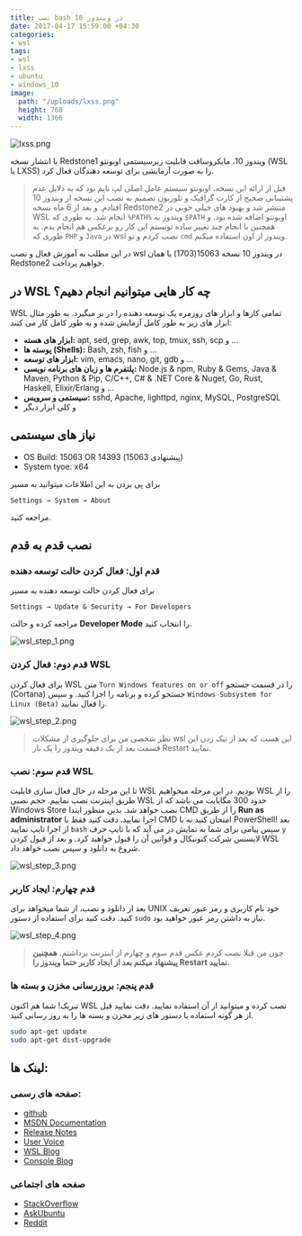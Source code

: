```yaml
---
title: نصب bash در ویندوز 10
date: 2017-04-17 15:59:00 +04:30
categories:
- wsl
tags:
- wsl
- lxss
- ubuntu
- windows_10
image:
  path: "/uploads/lxss.png"
  height: 768
  width: 1366
---
```


![lxss.png](/uploads/lxss.png)

با انتشار نسخه Redstone1 ویندوز 10، مایکروسافت قابلیت زیرسیستمی اوبونتو (WSL یا LXSS) را به صورت آزمایشی برای توسعه دهندگان فعال کرد.
> قبل از ارائه این نسخه، اوبونتو سیستم عامل اصلی لپ تاپم بود که به دلایل عدم پشتیبانی صحیح از کارت گرافیک و تلوزیون تصمیم به نصب این نسخه از ویندوز 10 افتادم. و بعد از 6 ماه نسخه Redstone2 منتشر شد و بهبود های خیلی خوبی در WSL انجام شد. به طوری که `%PATH%` ویندوز به `$PATH` اوبونتو اضافه شده بود. و همچنین با انجام چند تغییر ساده تونستم این کار رو برعکس هم انجام بدم. به طوری که `PHP` و `Java` در wsl نصب کردم و تو `cmd` ویندوز از اون استفاده میکنم.

در این مطلب به آموزش فعال و نصب wsl در ویندوز 10 نسخه 15063(1703) یا همان Redstone2 خواهیم پرداخت.

<!-- more -->
## در WSL چه کار هایی میتوانیم انجام دهیم؟

WSL تمامی کارها و ابزار های روزمره یک توسعه دهنده را در بر میگیرد. به طور مثال ابزار های زیر به طور کامل آزمایش شده و به طور کامل کار می کنند:

* **ابزار های هسته:** apt, sed, grep, awk, top, tmux, ssh, scp و ...
* **پوسته ها (Shells):** Bash, zsh, fish و ...
* **ابزار های توسعه:** vim, emacs, nano, git, gdb و ...
* **پلتفرم ها و زبان های برنامه نویسی:** Node.js & npm, Ruby & Gems, Java & Maven, Python & Pip, C/C++, C# & .NET Core & Nuget, Go, Rust, Haskell, Elixir/Erlang و ...
* **سیستمی و سرویس:** sshd, Apache, lighttpd, nginx, MySQL, PostgreSQL
* و کلی ابزار دیگر

## نیاز های سیستمی

* OS Build: 15063 OR 14393 (پیشنهادی 15063)
* System tyoe: x64

برای پی بردن به این اطلاعات میتوانید به مسیر
```
Settings → System → About
```
مراجعه کنید.

## نصب قدم به قدم

### قدم اول: فعال کردن حالت توسعه دهنده

برای فعال کردن حالت توسعه دهنده به مسیر
```
Settings → Update & Security → For Developers
```
مراجعه کرده و حالت **Developer Mode** را انتخاب کنید.

![wsl_step_1.png](/uploads/wsl_step_1.png)

### قدم دوم: فعال کردن WSL

برای فعال کردن WSL متن `Turn Windows features on or off` را در قسمت جستجو (Cortana) جستجو کرده و برنامه را اجرا کنید. و سپس `Windows Subsystem for Linux (Beta)` را فعال نمایید.

![wsl_step_2.png](/uploads/wsl_step_2.png)

> نظر شخصی من برای جلوگیری از مشکلات wsl این هست که بعد از تیک زدن این قسمت بعد از یک دقیقه ویندوز را یک بار Restart نمایید.

### قدم سوم: نصب WSL

تا این مرحله در حال فعال سازی قابلیت WSL بودیم. در این مرحله میخواهیم WSL را از طریق اینترنت نصب نماییم. حجم نصبی WSL حدود 300 مگابایت می باشد که از Windows Store نصب خواهد شد. بدین منظور ابتدا CMD را از طریق **Run as administrator** اجرا نمایید. دقت کنید فقط با CMD امتحان کنید نه با PowerShell! بعد از اجرا تایپ نمایید `bash` سپس پیامی برای شما به نمایش در می آید که با تایپ حرف `y` لایسنس شرکت کنونیکال و قوانین آن را قبول خواهید کرد. و بعد از قبول کردن WSL شروع به دانلود و سپس نصب خواهد داد.

![wsl_step_3.png](/uploads/wsl_step_3.png)

### قدم چهارم: ایجاد کاربر

بعد از دانلود و نصب، از شما میخواهد برای UNIX خود نام کاربری و رمز عبور تعریف کنید. دقت کنید برای استفاده از دستور `sudo` نیاز به داشتن رمز عبور خواهید بود.

![wsl_step_4.png](/uploads/wsl_step_4.png)

> چون من قبلا نصب کردم عکس قدم سوم و چهارم از اینترنت برداشتم. **همچنین پیشنهاد میکنم بعد از ایجاد کاربر حتما ویندوز را Restart نمایید.**

### قدم پنجم: بروزرسانی مخزن و بسته ها

تبریک! شما هم اکنون WSL نصب کرده و میتوانید از آن استفاده نمایید. دقت نمایید قبل از هر گونه استفاده با دستور های زیر مخزن و بسته ها را به روز رسانی کنید.

``` sh
sudo apt-get update
sudo apt-get dist-upgrade
```

## لینک ها:

### صفحه های رسمی:

* [github](https://github.com/Microsoft/BashOnWindows)
* [MSDN Documentation](https://msdn.microsoft.com/en-us/commandline/wsl/about)
* [Release Notes](https://msdn.microsoft.com/en-us/commandline/wsl/release_notes)
* [User Voice](https://wpdev.uservoice.com/forums/266908-command-prompt-console-bash-on-ubuntu-on-windo/category/161892-bash)
* [WSL Blog](https://blogs.msdn.microsoft.com/wsl)
* [Console Blog](https://blogs.msdn.microsoft.com/commandline/)

### صفحه های اجتماعی

* [StackOverflow](http://stackoverflow.com/questions/tagged/wsl)
* [AskUbuntu](http://askubuntu.com/questions/tagged/wsl)
* [Reddit](https://www.reddit.com/r/bashonubuntuonwindows/)